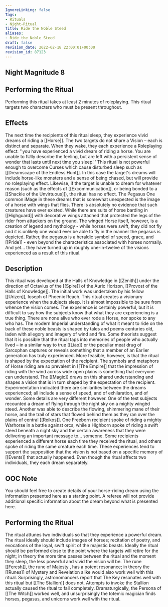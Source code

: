 ```yaml
---
IgnoreLinking: false
Tags:
- Rituals
- Night-Ritual
Title: Ride the Noble Steed
aliases:
- Ride_the_Noble_Steed
draft: false
revision_date: 2022-02-18 22:00:01+00:00
revision_id: 87123
---
```


## Night Magnitude 8
## Performing the Ritual
Performing this ritual takes at least 2 minutes of roleplaying. This ritual targets two characters who must be present throughout. 
## Effects
The next time the recipients of this ritual sleep, they experience vivid dreams of riding a [[Horse]]. The two targets do not share a Vision – each is distinct and separate.
When they wake, they each experience a Roleplaying effect: ''you have experienced a vivid dream of riding a horse. You are unable to fUlly describe the feeling, but are left with a persistent sense of wonder that lasts until next time you sleep.''
This ritual is not powerful enough to overcome Curses which cause disturbed sleep such as [[Dreamscape of the Endless Hunt]]. In this case the target's dreams will include horse-like monsters and a sense of being chased, but will provide no roleplaying effect.
Likewise, if the target is unable to dream for whatever reason (such as the effects of [[Excommunication]], or being bonded to a [[Shackle of the Unvirtuous]]), the ritual has no effect.
The Pegasus
One common iMage in these dreams that is somewhat unexpected is the image of a horse with wings that flies. There is absolutely no evidence that such creatures have ever existed. While there are suits of horse barding in [[Highguard]] with decorative wings attached that protected the legs of the rider from attackers on the ground. 
The winged Horse itself, however, is a creation of legend and mythology - while horses were swift, they did not fly and it is unlikely one would ever be able to fly in the manner the pegasus is depicted. Rather, the pegasus is a heraldic symbol of speed, grace, and [[Pride]] - even beyond the characteristics associated with horses normally. 
And yet… they have turned up in roughly one-in-twelve of the visions experienced as a result of this ritual.
## Description
This ritual was developed at the Halls of Knowledge in [[Zenith]] under the direction of Octavius of the [[Spire]] of the Auric Horizon, [[Provost of the Halls of Knowledge]]. The initial work was undertaken by his fellow [[Urizen]], Ioseph of Phoenix Reach.
This ritual creates a visionary experience when the subjects sleep. It is almost impossible to be sure from whence the vision comes. The experience is certainly powerful, but it is difficult to say how the subjects know that what they are experiencing is a true thing. There are none alive who ever rode a Horse, nor spoke to any who has. The modern Imperial understanding of what it meant to ride on the back of these noble beasts is shaped by tales and poems centuries old, laden with allegory and imagery of wind and fire. 
Some theorists suggest that it is possible that the ritual taps into memories of people who actually lived – in a similar way to true [[Liao]] or the peculiar meat drug of Sarcophan captures or reveals something that a member of an Earlier generation has truly experienced.
More feasible, however, is that the ritual is shaped by the expectation of the recipient. The symbols and metaphors of Horse riding are so prevalent in [[The Empire]] that the impression of riding with the wind across wide open plains is something that everyone can understand. The [[Magic]] draws on this shared understanding and shapes a vision that is in turn shaped by the expectation of the recipient.
Experimentation indicated there are similarities between the dreams experienced; all include a sense of speed, and of exhilaration, and of wonder. Some details are very different however. One of the test subjects recounted a dream of flying through the night sky on a mighty wingèd steed. Another was able to describe the flowing, shimmering mane of their horse, and the trail of stars that flowed behind them as they ran over the plains of central [[Reikos]]. One Freeborn recipient spoke of riding a mighty Warhorse in a battle against orcs, while a Highborn spoke of riding a swift steed beneath a night sky and the certain awareness that they were delivering an important message to... someone.
Some recipients experienced a different horse each time they received the ritual, and others spoke of riding the same creature each time. These experiences tend to support the supposition that the vision is not based on a specific memory of [[Events]] that actually happened. 
Even though the ritual affects two individuals, they each dream separately.
## OOC Note
You should feel free to create details of your horse-riding dream using the information presented here as a starting point. A referee will not provide additional specific information about the dream beyond what is presented here.
## Performing the Ritual
The ritual attunes two individuals so that they experience a powerful dream. The ritual ideally should include images of horses; recitation of poetry, and evocations of the loyal, swift spirit of the majestic beasts. 
Ideally the ritual should be performed close to the point where the targets will retire for the night; in theory the more time passes between the ritual and the moment they sleep, the less powerful and vivid the vision will be.
The rune [[Feresh]], the rune of Majesty , has a potent resonance; in theory the [[Runes]] of Mystery and Revelation alike would also work well with this ritual. Surprisingly, astronomancers report that The Key resonates well with this ritual but [[The Stallion]] does not. Attempts to invoke the Stallion actually caused the ritual to fail completely. Dramaturgically, the Persona of [[The Witch]] worked well, and unsurprisingly the totemic magician finds horses, pegasus, and unicorns work well with the ritual.